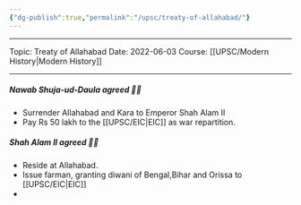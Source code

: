 ```yaml
---
{"dg-publish":true,"permalink":"/upsc/treaty-of-allahabad/"}
---
```


----
Topic: Treaty of Allahabad
Date: 2022-06-03
Course: [[UPSC/Modern History\|Modern History]] 

----
##### Nawab Shuja-ud-Daula agreed 🤝🏼
- Surrender Allahabad and Kara to Emperor Shah Alam II
- Pay Rs 50 lakh to the [[UPSC/EIC\|EIC]] as war repartition. 

##### Shah Alam II agreed 🤝🏼
- Reside at Allahabad. 
- Issue farman, granting diwani of Bengal,Bihar and Orissa to [[UPSC/EIC\|EIC]]
- 



